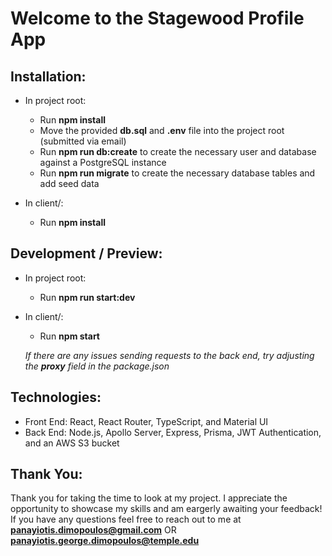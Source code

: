 # Welcome to the Stagewood Profile App

## Installation:

- In project root:

  - Run **npm install**
  - Move the provided **db.sql** and **.env** file into the project root (submitted via email)
  - Run **npm run db:create** to create the necessary user and database against a PostgreSQL instance
  - Run **npm run migrate** to create the necessary database tables and add seed data

- In client/:

  - Run **npm install**

## Development / Preview:

- In project root:

  - Run **npm run start:dev**

- In client/:

  - Run **npm start**
  
  _If there are any issues sending requests to the back end, try adjusting the **proxy** field in the package.json_

## Technologies:

- Front End: React, React Router, TypeScript, and Material UI
- Back End: Node.js, Apollo Server, Express, Prisma, JWT Authentication, and an AWS S3 bucket

## Thank You:

Thank you for taking the time to look at my project. I appreciate the opportunity to showcase my skills and am eargerly awaiting your feedback! If you have any questions feel free to reach out to me at **panayiotis.dimopoulos@gmail.com** OR **panayiotis.george.dimopoulos@temple.edu**
